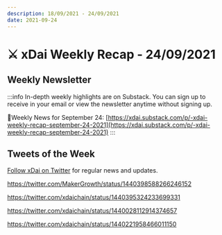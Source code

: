 ```yaml
---
description: 18/09/2021 - 24/09/2021
date: 2021-09-24
---
```


# ⚔️ xDai Weekly Recap - 24/09/2021

## Weekly Newsletter <a href="#weekly-newsletter" id="weekly-newsletter"></a>

:::info
In-depth weekly highlights are on Substack. You can sign up to receive in your email or view the newsletter anytime without signing up.

📰Weekly News for September 24: [https://xdai.substack.com/p/-xdai-weekly-recap-september-24-2021](https://xdai.substack.com/p/-xdai-weekly-recap-september-24-2021)
:::

## Tweets of the Week <a href="#tweets-of-the-week" id="tweets-of-the-week"></a>

​[Follow xDai on Twitter](https://twitter.com/xdaichain) for regular news and updates.

https://twitter.com/MakerGrowth/status/1440398588266246152

https://twitter.com/xdaichain/status/1440395324233699331

https://twitter.com/xdaichain/status/1440028112914374657

https://twitter.com/xdaichain/status/1440221958466011150



